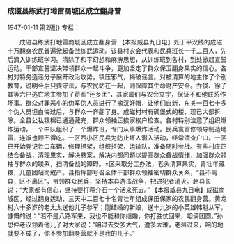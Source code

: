 ### 成磁县练武打地雷商城区成立翻身营

1947-01-11
第2版()
专栏：

　　成磁县练武打地雷商城区成立翻身营
    【本报威县九日电】处于平汉线的成磁十万翻身农民普遍掀起备战练武运动。该县村农会代表和民兵班长一千二百人，先后涌入训练班学习。清除了和平幻想和麻痹思想，从训练班到各村，到处掀起宣誓运动。干部宣誓坚决带领群众一起斗争，更加坚定了群众保卫翻身果实的信心。各村对特务造谣分子展开政治攻势，镇压邪气，揭破谣言。对被清算的地主作了个别教育，说明今后只要守法，与农民站在一起，则保障其生命财产安全。乔俊、徐子其等六户逃亡地主参加了蒋军“还乡团”，其家属们与农会立字，保证不和他联系作坏事。群众对罪恶小的伪军伪人员进行了摘汉奸帽，让他们自新，东关一百七十多个伪人员坦白悔过后，与群众一齐翻了身。成磁村村有碉堡式的楼，现已大部拆除。全县公私粮棉已通通藏完，群众领袖正挨家挨户检查。各村特别注意了组织爆炸运动，一个中队组织了一个爆炸班，专门从事爆炸活动。民兵袁富修领导制造地雷，连饭也顾不得吃。一区西小区民兵为防止坏人潜入活动，经常清查户口。一区已开始登记牲口车辆，修理担架，组织担架，运输队，准备随时参战。有些村庄正结合备战，清理果实，解决悬案，解决内部问题以提高群众备战情绪，加强群众领袖与群众的联系，扫清备战的障碍。×区采取分工办法，老头清算果实，青壮年藏粮，儿童团站岗戒严。县指挥部号召全体干部群众领袖密切群众关系，“县不离县，区不离区”，带领群众民兵，坚持本县游击战争，把进犯者消灭。赵县长说：“大家都有信心，坚持要打蒋介石一个活来死去。”
    【本报威县九日电】成磁商城区，经过翻身运动，三天中二百七十名青壮年组成保田保家的农民翻身营。黄龙村六十多岁的老太太送他儿子参军；刚结婚的新娘，送十九岁的小英雄韩魁从军，慷慨的说：“若不是八路军来，我也不能和你结婚，你打胜仗回来，咱俩团圆。”孙思仲老汉领着他儿子对大家说：“咱过去受多大气，遭多大难，老蒋过来，咱的地就要不成了，你不参加翻身营就不是我的儿子。”
